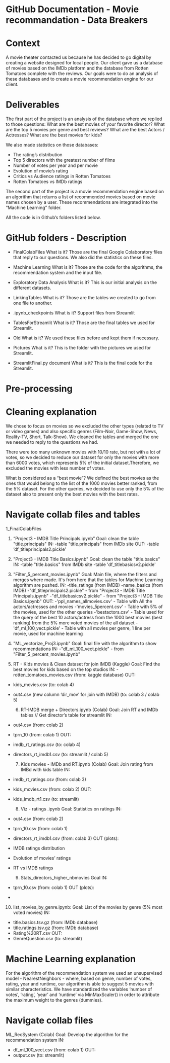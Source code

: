 # GitHub Documentation - Movie recommandation - Data Breakers


# Context 

A movie theater contacted us because he has decided to go digital by creating a website designed for local people.
Our client gave us a database of movies based on the IMDb platform and the database from Rotten Tomatoes complete with the reviews. Our goals were to do an analysis of these databases and to create a movie recommendation engine for our client.  

# Deliverables 
The first part of the project is an analysis of the database where we replied to those questions:
What are the best movies of your favorite director?
What are the top 5 movies per genre and best reviews?
What are the best Actors / Actresses?
What are the best movies for kids?

We also made statistics on those databases:
- The rating’s distribution
- Top 5 directors with the greatest number of films
- Number of votes per year and per movie
- Evolution of movie’s rating
- Critics vs Audience ratings in Rotten Tomatoes
- Rotten Tomatoes vs IMDb ratings
 
The second part of the project is a movie recommendation engine based on an algorithm that returns a list of recommended movies based on movie names chosen by a user. These recommendations are integrated into the “Machine Learning” folder.

All the code is in Github’s folders listed below. 

# GitHub folders - Description 

- FinalColabFiles
What is it? Those are the final Google Colaboratory files that reply to our questions. We also did the statistics on these files. 

- Machine Learning
What is it?  Those are the code for the algorithms, the recommendation system and the input file.

- Exploratory Data Analysis 
What is it? This is our initial analysis on the different datasets. 

- LinkingTables
What is it? Those are the tables we created to go from one file to another. 

- .ipynb_checkpoints
What is it? Support files from Streamlit

- TablesForStreamlit
What is it? Those are the final tables we used for Streamlit.

- Old 
What is it? We used these files before and kept them if necessary. 

- Pictures
What is it? This is the folder with the pictures we used for Streamlit.

- StreamlitFinal.py document 
What is it? This is the final code for the Streamlit. 

# Pre-processing 

# Cleaning explanation
We chose to focus on movies so we excluded the other types (related to TV or video games) and also specific genres (Film-Noir, Game-Show, News, Reality-TV, Short, Talk-Show). 
We cleaned the tables and merged the one we needed to reply to the questions we had.

There were too many unknown movies with 10/10 rate, but not with a lot of votes, so we decided to reduce our dataset for only the movies with more than 6000 votes, which represents 5% of the initial dataset.Therefore, we excluded the movies with less number of votes. 

What is considered as a “best movie”? We defined the best movies as the ones that would belong to the list of the 1000 movies better ranked, from the 5% dataset. 
For the other queries, we decided to use only the 5% of the dataset also to present only the best movies with the best rates. 

# Navigate collab files and tables
1_FinalColabFiles

  1) “Project3 - IMDB Title Principals.ipynb”
Goal: clean the table "title.principals"
IN:
-table "title.principals" from IMDb site
OUT:
-table ‘df_titleprincipals2.pickle’

  2) "Project3 - IMDB Title Basics.ipynb"
Goal: clean the table "title.basics"
IN:
-table "title.basics" from IMDb site
-table 'df_titlebasicsv2.pickle'

  3) "Filter_5_percent_movies.ipynb"
Goal: Main file, where the filters and merges where made. It's from here that the tables for Machine Learning algorithm are pushed.
IN:
-title_ratings (from IMDB)
-name_basics (from IMDB)
-"df_titleprincipals2.pickle" - from "Project3 - IMDB Title Principals.ipynb"
-"df_titlebasicsv2.pickle" - from "Project3 - IMDB Title Basics.ipynb"
OUT:
-'ppl_names_allmovies.csv' - Table with All the actors/actresses and movies
-'movies_5percent.csv' - Table with 5% of the movies, used for the other queries
-'bestactors.csv' - Table used for the query of the best 10 actors/actress from the 1000 best movies (best ranking) from the 5% more voted movies of the all dataset
-'df_ml_100_vect.pickle' - Table with all movies per genre, 1 line per movie, used for machine learning

  4) "ML_vectorize_Proj3.ipynb"
Goal: final file with the algorithm to show recommendations
IN:
-"df_ml_100_vect.pickle" - from "Filter_5_percent_movies.ipynb"

  5) RT - Kids movies & Clean dataset for join IMDB (Kaggle)
Goal: Find the best movies for kids based on the top studios
IN: 
-rotten_tomatoes_movies.csv (from: kaggle database)
OUT: 
- kids_movies.csv (to: colab 4)
- out4.csv (new column ‘dir_mov’ for join with IMDB) (to: colab 3 / colab 5)

  6) RT-IMDB merge + Directors.ipynb (Colab)
Goal: Join RT and IMDb tables // Get director’s table for streamlit 
IN: 
- out4.csv (from: colab 2)
- tprn_10 (from: colab 1)
OUT: 
- imdb_rt_ratings.csv (to: colab 4)
- directors_rt_imdb1.csv (to: streamlit / colab 5)

  7) Kids movies - IMDb and RT.ipynb (Colab)
Goal: Join rating from IMBd with kids table
IN: 
- imdb_rt_ratings.csv (from: colab 3)
- kids_movies.csv (from: colab 2)
OUT: 
- kids_imdb_rt1.csv (to: streamlit)

  8) Viz - ratings .ipynb
Goal: Statistics on ratings
IN: 
- out4.csv (from: colab 2)
- tprn_10.csv (from: colab 1)
- directors_rt_imdb1.csv (from: colab 3)
OUT (plots):
- IMDB ratings distribution 
- Evolution of movies’ ratings
- RT vs IMDB ratings

  9) Stats_directors_higher_nbmovies
Goal
IN:
- tprn_10.csv (from: colab 1)
OUT (plots):
- 

  10) list_movies_by_genre.ipynb:
Goal: List of the movies by genre (5% most voted movies)
IN: 
- title.basics.tsv.gz (from: IMDb database)
- title.ratings.tsv.gz (from: IMDb database)
- Rating%20RT.csv
OUT:
- GenreQuestion.csv (to: streamlit)
 
 
# Machine Learning explanation
For the algorithm of the recommendation system we used an unsupervised model - NearestNeighbors - where, based on genre, number of votes, rating, year and runtime, our algorithm is able to suggest 5 movies with similar characteristics. 
We have standardized the variables ‘number of votes’, ‘rating’, ‘year’ and ‘runtime’ via MinMaxScaler() in order to attribute the maximum weight to the genres (dummies).


# Navigate collab files
ML_RecSystem (Colab)
Goal: Develop the algorithm for the recommendation system
IN: 
- df_ml_100_vect.csv (from: colab 1)
OUT: 
- output.csv (to: streamlit)

